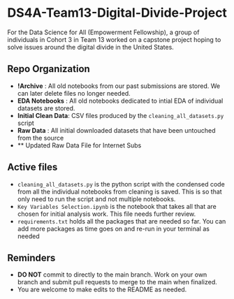 # DS4A-Team13-Digital-Divide-Project
For the Data Science for All (Empowerment Fellowship), a group of individuals in Cohort 3 in Team 13 worked on a capstone project hoping to solve issues around the digital divide in the United States.  

## Repo Organization

- **!Archive** : All old notebooks from our past submissions are stored. We can later delete files no longer needed.
- **EDA Notebooks** : All old notebooks dedicated to intial EDA of individual datasets are stored.
- **Initial Clean Data**: CSV files produced by the `cleaning_all_datasets.py` script
- **Raw Data** : All initial downloaded datasets that have been untouched from the source
- ** Updated Raw Data File for Internet Subs

## Active files

- `cleaning_all_datasets.py` is the python script with the condensed code from all the individual notebooks from cleaning is saved. This is so that only need to run the script and not multiple notebooks.
- `Key Variables Selection.ipynb` is the notebook that takes all that are chosen for initial analysis work. This file needs further review.
- `requirements.txt` holds all the packages that are needed so far. You can add more packages as time goes on and re-run in your terminal as needed

## Reminders
- **DO NOT** commit to directly to the main branch. Work on your own branch and submit pull requests to merge to the main when finalized.
- You are welcome to make edits to the README as needed.
